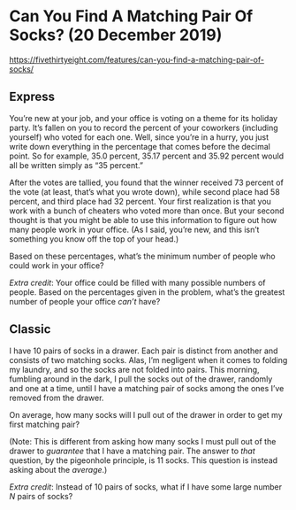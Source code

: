 # Can You Find A Matching Pair Of Socks? (20 December 2019)

https://fivethirtyeight.com/features/can-you-find-a-matching-pair-of-socks/

## Express

You’re new at your job, and your office is voting on a theme for its holiday party.
It’s fallen on you to record the percent of your coworkers (including yourself) who voted for each one.
Well, since you’re in a hurry, you just write down everything in the percentage that comes before the decimal point.
So for example, 35.0 percent, 35.17 percent and 35.92 percent would all be written simply as “35 percent.”

After the votes are tallied, you found that the winner received 73 percent of the vote (at least, that’s what you wrote down), while second place had 58 percent, and third place had 32 percent.
Your first realization is that you work with a bunch of cheaters who voted more than once.
But your second thought is that you might be able to use this information to figure out how many people work in your office.
(As I said, you’re new, and this isn’t something you know off the top of your head.)

Based on these percentages, what’s the minimum number of people who could work in your office?

*Extra credit*: Your office could be filled with many possible numbers of people. Based on the percentages given in the problem, what’s the greatest number of people your office *can’t* have?

## Classic

I have 10 pairs of socks in a drawer.
Each pair is distinct from another and consists of two matching socks.
Alas, I’m negligent when it comes to folding my laundry, and so the socks are not folded into pairs.
This morning, fumbling around in the dark, I pull the socks out of the drawer, randomly and one at a time, until I have a matching pair of socks among the ones I’ve removed from the drawer.

On average, how many socks will I pull out of the drawer in order to get my first matching pair?

(Note: This is different from asking how many socks I must pull out of the drawer to *guarantee* that I have a matching pair.
The answer to *that* question, by the pigeonhole principle, is 11 socks.
This question is instead asking about the *average*.)

*Extra credit*: Instead of 10 pairs of socks, what if I have some large number *N* pairs of socks?

